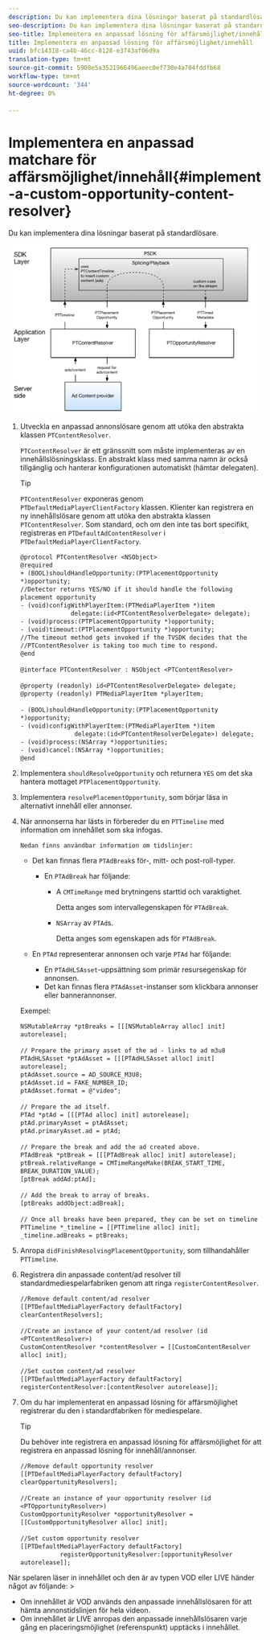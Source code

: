 ```yaml
---
description: Du kan implementera dina lösningar baserat på standardlösare.
seo-description: Du kan implementera dina lösningar baserat på standardlösare.
seo-title: Implementera en anpassad lösning för affärsmöjlighet/innehåll
title: Implementera en anpassad lösning för affärsmöjlighet/innehåll
uuid: bfc14318-ca4b-46cc-8128-e3743af06d9a
translation-type: tm+mt
source-git-commit: 5908e5a3521966496aeec0ef730e4a704fddfb68
workflow-type: tm+mt
source-wordcount: '344'
ht-degree: 0%

---
```



# Implementera en anpassad matchare för affärsmöjlighet/innehåll{#implement-a-custom-opportunity-content-resolver}

Du kan implementera dina lösningar baserat på standardlösare.

<!--<a id="fig_CC41E2A66BDB4115821F33737B46A09B"></a>-->

![](assets/ios_psdk_content_resolver.png)

1. Utveckla en anpassad annonslösare genom att utöka den abstrakta klassen `PTContentResolver`.

   `PTContentResolver` är ett gränssnitt som måste implementeras av en innehållslösningsklass. En abstrakt klass med samma namn är också tillgänglig och hanterar konfigurationen automatiskt (hämtar delegaten).

   >[!TIP]
   >
   >`PTContentResolver` exponeras genom  `PTDefaultMediaPlayerClientFactory` klassen. Klienter kan registrera en ny innehållslösare genom att utöka den abstrakta klassen `PTContentResolver`. Som standard, och om den inte tas bort specifikt, registreras en `PTDefaultAdContentResolver` i `PTDefaultMediaPlayerClientFactory`.

   ```
   @protocol PTContentResolver <NSObject> 
   @required 
   + (BOOL)shouldHandleOpportunity:(PTPlacementOpportunity *)opportunity;  
   //Detector returns YES/NO if it should handle the following placement opportunity 
   - (void)configWithPlayerItem:(PTMediaPlayerItem *)item  
                 delegate:(id<PTContentResolverDelegate> delegate); 
   - (void)process:(PTPlacementOpportunity *)opportunity; 
   - (void)timeout:(PTPlacementOpportunity *)opportunity;  
   //The timeout method gets invoked if the TVSDK decides that the  
   //PTContentResolver is taking too much time to respond. 
   @end 
   
   @interface PTContentResolver : NSObject <PTContentResolver> 
   
   @property (readonly) id<PTContentResolverDelegate> delegate; 
   @property (readonly) PTMediaPlayerItem *playerItem; 
   
   - (BOOL)shouldHandleOpportunity:(PTPlacementOpportunity *)opportunity; 
   - (void)configWithPlayerItem:(PTMediaPlayerItem *)item  
                  delegate:(id<PTContentResolverDelegate>) delegate; 
   - (void)process:(NSArray *)opportunities; 
   - (void)cancel:(NSArray *)opportunities; 
   @end
   ```

1. Implementera `shouldResolveOpportunity` och returnera `YES` om det ska hantera mottaget `PTPlacementOpportunity`.
1. Implementera `resolvePlacementOpportunity`, som börjar läsa in alternativt innehåll eller annonser.
1. När annonserna har lästs in förbereder du en `PTTimeline` med information om innehållet som ska infogas.

       Nedan finns användbar information om tidslinjer:
   
   * Det kan finnas flera `PTAdBreak`s för-, mitt- och post-roll-typer.

      * En `PTAdBreak` har följande:

         * A `CMTimeRange` med brytningens starttid och varaktighet.

            Detta anges som intervallegenskapen för `PTAdBreak`.

         * `NSArray` av  `PTAd`s.

            Detta anges som egenskapen ads för `PTAdBreak`.
   * En `PTAd` representerar annonsen och varje `PTAd` har följande:

      * En `PTAdHLSAsset`-uppsättning som primär resursegenskap för annonsen.
      * Det kan finnas flera `PTAdAsset`-instanser som klickbara annonser eller bannerannonser.

   Exempel:

   ```
   NSMutableArray *ptBreaks = [[[NSMutableArray alloc] init] autorelease]; 
   
   // Prepare the primary asset of the ad - links to ad m3u8 
   PTAdHLSAsset *ptAdAsset = [[[PTAdHLSAsset alloc] init] autorelease]; 
   ptAdAsset.source = AD_SOURCE_M3U8; 
   ptAdAsset.id = FAKE_NUMBER_ID; 
   ptAdAsset.format = @"video"; 
   
   // Prepare the ad itself. 
   PTAd *ptAd = [[[PTAd alloc] init] autorelease]; 
   ptAd.primaryAsset = ptAdAsset; 
   ptAd.primaryAsset.ad = ptAd; 
   
   // Prepare the break and add the ad created above. 
   PTAdBreak *ptBreak = [[[PTAdBreak alloc] init] autorelease]; 
   ptBreak.relativeRange = CMTimeRangeMake(BREAK_START_TIME, BREAK_DURATION_VALUE); 
   [ptBreak addAd:ptAd]; 
   
   // Add the break to array of breaks. 
   [ptBreaks addObject:adBreak]; 
   
   // Once all breaks have been prepared, they can be set on timeline 
   PTTimeline *_timeline = [[PTTimeline alloc] init]; 
   _timeline.adBreaks = ptBreaks;
   ```

1. Anropa `didFinishResolvingPlacementOpportunity`, som tillhandahåller `PTTimeline`.
1. Registrera din anpassade content/ad resolver till standardmediespelarfabriken genom att ringa `registerContentResolver`.

   ```
   //Remove default content/ad resolver 
   [[PTDefaultMediaPlayerFactory defaultFactory] clearContentResolvers]; 
   
   //Create an instance of your content/ad resolver (id <PTContentResolver>) 
   CustomContentResolver *contentResolver = [[CustomContentResolver alloc] init]; 
   
   //Set custom content/ad resolver 
   [[PTDefaultMediaPlayerFactory defaultFactory] registerContentResolver:[contentResolver autorelease]];
   ```

1. Om du har implementerat en anpassad lösning för affärsmöjlighet registrerar du den i standardfabriken för mediespelare.

   >[!TIP]
   >
   >Du behöver inte registrera en anpassad lösning för affärsmöjlighet för att registrera en anpassad lösning för innehåll/annonser.

   ```
   //Remove default opportunity resolver 
   [[PTDefaultMediaPlayerFactory defaultFactory] clearOpportunityResolvers]; 
   
   //Create an instance of your opportunity resolver (id <PTOpportunityResolver>) 
   CustomOpportunityResolver *opportunityResolver = [[CustomOpportunityResolver alloc] init]; 
   
   //Set custom opportunity resolver 
   [[PTDefaultMediaPlayerFactory defaultFactory]  
              registerOpportunityResolver:[opportunityResolver autorelease]];
   ```

När spelaren läser in innehållet och den är av typen VOD eller LIVE händer något av följande: >
* Om innehållet är VOD används den anpassade innehållslösaren för att hämta annonstidslinjen för hela videon.
* Om innehållet är LIVE anropas den anpassade innehållslösaren varje gång en placeringsmöjlighet (referenspunkt) upptäcks i innehållet.
